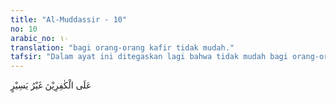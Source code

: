 ```yaml
---
title: "Al-Muddassir - 10"
no: 10
arabic_no: ١٠
translation: "bagi orang-orang kafir tidak mudah."
tafsir: "Dalam ayat ini ditegaskan lagi bahwa tidak mudah bagi orang-orang kafir menghadapi suasana hari Kiamat yang dahsyat dan menakutkan itu. Sebab, pada hari itulah mereka menerima segala hasil perbuatan mereka dalam buku amalan dari sebelah kiri sebagai tanda masuk neraka. Tidak ada lagi kebahagiaan bagi orang kafir pada hari tersebut. Semuanya serba susah dan pedih, tidak seperti kesenangan yang pernah mereka nikmati di dunia dahulu.\n\nKenapa mereka mengalami kesulitan? Selain pernah menerima buku di sebelah kiri, mereka juga harus mempertanggungjawabkan segala amal perbuatan mereka di hadapan Mahkamah Allah Yang Mahaadil, yang tidak seorang pun dapat mengelak dan tidak seorang pun yang merasa dirugikan. Sebab, di hari itu pula segala anggota tubuh ikut berbicara mengajukan kesaksian dengan sendirinya terhadap yang pernah dikerjakan, padahal mulut yang di dunia pandai bicara, pada hari itu terkunci rapat diam membisu seribu bahasa. Semua manusia pada hari Kiamat menundukkan kepala di hadapan Allah, mengakui kesalahan dan kekhilafan masa lalu, tetapi pintu penyesalan sudah ditutup. Adapun orang mukmin yang telah menggunakan waktu sebaik-baiknya untuk berjihad di jalan Allah, menghadapi kiamat dengan perasaan cerah, tanpa diliputi ketakutan sedikit pun. Mereka tidak akan dipersulit perhitungan amalnya, dan berjalan berbaris serta bersaf-saf menuju Mahkamah Ilahi dengan wajah cerah."
---
```


عَلَى الْكٰفِرِيْنَ غَيْرُ يَسِيْرٍ 
